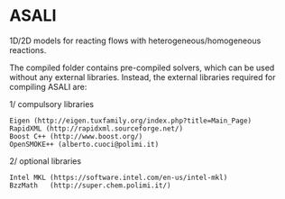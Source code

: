 # ASALI

1D/2D models for reacting flows with heterogeneous/homogeneous reactions.

The compiled folder contains pre-compiled solvers, which can be used without any external libraries. Instead, the external libraries required for compiling ASALI are:

1/ compulsory libraries

    Eigen (http://eigen.tuxfamily.org/index.php?title=Main_Page)
    RapidXML (http://rapidxml.sourceforge.net/)
    Boost C++ (http://www.boost.org/)
    OpenSMOKE++ (alberto.cuoci@polimi.it)

2/ optional libraries

    Intel MKL (https://software.intel.com/en-us/intel-mkl)
    BzzMath   (http://super.chem.polimi.it/)
